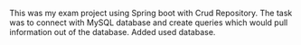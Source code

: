 This was my exam project using Spring boot with Crud Repository. 
The task was to connect with MySQL database and create queries which would pull information out of the database.
Added used database.
